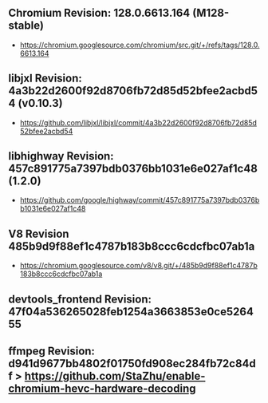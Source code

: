 ## Chromium Revision: 128.0.6613.164 (M128-stable)
 - https://chromium.googlesource.com/chromium/src.git/+/refs/tags/128.0.6613.164

## libjxl Revision: 4a3b22d2600f92d8706fb72d85d52bfee2acbd54 (v0.10.3)

 - https://github.com/libjxl/libjxl/commit/4a3b22d2600f92d8706fb72d85d52bfee2acbd54

## libhighway Revision: 457c891775a7397bdb0376bb1031e6e027af1c48 (1.2.0)

 - https://github.com/google/highway/commit/457c891775a7397bdb0376bb1031e6e027af1c48

## V8 Revision 485b9d9f88ef1c4787b183b8ccc6cdcfbc07ab1a

 - https://chromium.googlesource.com/v8/v8.git/+/485b9d9f88ef1c4787b183b8ccc6cdcfbc07ab1a

## devtools_frontend Revision: 47f04a536265028feb1254a3663853e0ce526455

## ffmpeg Revision: d941d9677bb4802f01750fd908ec284fb72c84df > https://github.com/StaZhu/enable-chromium-hevc-hardware-decoding
